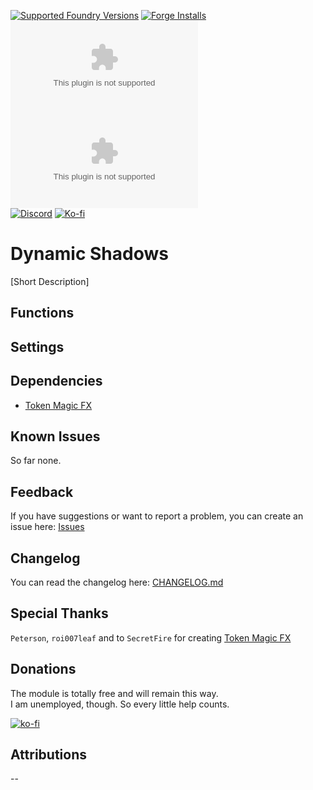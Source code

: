 [![Supported Foundry Versions](https://img.shields.io/endpoint?url=https://foundryshields.com/version?url=https://github.com/LeafWulf/dynamic-shadows/releases/latest/download/module.json)](https://foundryvtt.com/packages/dynamic-shadows) [![Forge Installs](https://img.shields.io/badge/dynamic/json?label=Forge%20Installs&query=package.installs&suffix=%25&url=https%3A%2F%2Fforge-vtt.com%2Fapi%2Fbazaar%2Fpackage%2Fdynamic-shadows&colorB=0374b5)](https://forge-vtt.com/bazaar#sort=updated&package=dynamic-shadows)  
[![Latest Downloads](https://img.shields.io/github/downloads/LeafWulf/dynamic-shadows/latest/module.zip?color=blue&label=latest%20downloads)](https://github.com/LeafWulf/dynamic-shadows/releases/latest) [![Total Downloads](https://img.shields.io/github/downloads/LeafWulf/dynamic-shadows/module.zip?color=blue&label=total%20downloads)](https://github.com/LeafWulf/dynamic-shadows/releases)  
[![Discord](https://dcbadge.vercel.app/api/shield/219289132235489280?style=flat)](https://discord.gg) [![Ko-fi](https://img.shields.io/badge/Ko--fi-winterwulf-0374b5?logo=kofi)](https://ko-fi.com/winterwulf)

# Dynamic Shadows

[Short Description]

## Functions

## Settings

## Dependencies
- [Token Magic FX](https://foundryvtt.com/packages/tokenmagic)

## Known Issues
So far none.

## Feedback
If you have suggestions or want to report a problem, you can create an issue here: [Issues](../../issues)

## Changelog
You can read the changelog here: [CHANGELOG.md](/CHANGELOG.md)

## Special Thanks
`Peterson`, `roi007leaf` and to `SecretFire` for creating [Token Magic FX](https://foundryvtt.com/packages/tokenmagic)

## Donations
The module is totally free and will remain this way.  
I am unemployed, though. So every little help counts.

[![ko-fi](https://ko-fi.com/img/githubbutton_sm.svg)](https://ko-fi.com/winterwulf)

## Attributions
--
